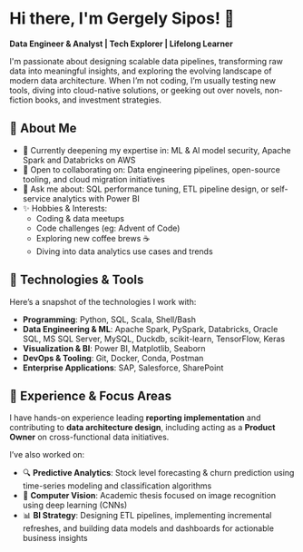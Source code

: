 # Hi there, I'm Gergely Sipos! 👋

**Data Engineer & Analyst | Tech Explorer | Lifelong Learner**

I'm passionate about designing scalable data pipelines, transforming raw data into meaningful insights, and exploring the evolving landscape of modern data architecture. When I’m not coding, I’m usually testing new tools, diving into cloud-native solutions, or geeking out over novels, non-fiction books, and investment strategies.

## 🚀 About Me

- 🌱 Currently deepening my expertise in: ML & AI model security, Apache Spark and Databricks on AWS  
- 👯 Open to collaborating on: Data engineering pipelines, open-source tooling, and cloud migration initiatives  
- 💬 Ask me about: SQL performance tuning, ETL pipeline design, or self-service analytics with Power BI  
- ✨ Hobbies & Interests:  
  - Coding & data meetups  
  - Code challenges (eg: Advent of Code)
  - Exploring new coffee brews ☕
  - Diving into data analytics use cases and trends

## 🔧 Technologies & Tools

Here’s a snapshot of the technologies I work with:

- **Programming**: Python, SQL, Scala, Shell/Bash  
- **Data Engineering & ML**: Apache Spark, PySpark, Databricks, Oracle SQL, MS SQL Server, MySQL, Duckdb, scikit-learn, TensorFlow, Keras
- **Visualization & BI**: Power BI, Matplotlib, Seaborn  
- **DevOps & Tooling**: Git, Docker, Conda, Postman  
- **Enterprise Applications**: SAP, Salesforce, SharePoint  

## 🧠 Experience & Focus Areas

I have hands-on experience leading **reporting implementation** and contributing to **data architecture design**, including acting as a **Product Owner** on cross-functional data initiatives.

I’ve also worked on:
- 🔍 **Predictive Analytics**: Stock level forecasting & churn prediction using time-series modeling and classification algorithms  
- 🧠 **Computer Vision**: Academic thesis focused on image recognition using deep learning (CNNs)  
- 📊 **BI Strategy**: Designing ETL pipelines, implementing incremental refreshes, and building data models and dashboards for actionable business insights  




<!--
**gregsipos/gregsipos** is a ✨ _special_ ✨ repository because its `README.md` (this file) appears on your GitHub profile.

Here are some ideas to get you started:

- 🔭 I’m currently working on ...
- 🌱 I’m currently learning ...
- 👯 I’m looking to collaborate on ...
- 🤔 I’m looking for help with ...
- 💬 Ask me about ...
- 📫 How to reach me: ...
- 😄 Pronouns: ...
- ⚡ Fun fact: ...
-->
